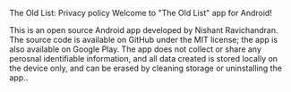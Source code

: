 The Old List: Privacy policy
Welcome to "The Old List"  app for Android!

This is an open source Android app developed by Nishant Ravichandran. The source code is available on GitHub under the MIT license; the app is also available on Google Play.
The app does not collect or share  any perosnal identifiable information, and all data created is stored locally on the device only, and can be erased by cleaning storage or uninstalling the app..
